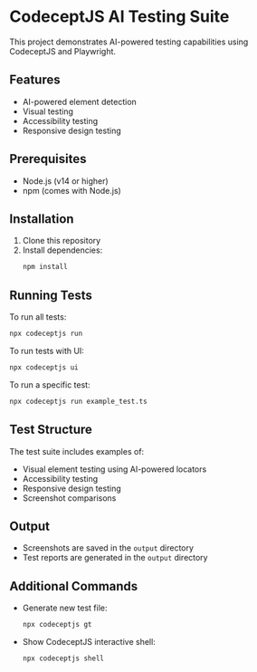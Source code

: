 # CodeceptJS AI Testing Suite

This project demonstrates AI-powered testing capabilities using CodeceptJS and Playwright.

## Features

- AI-powered element detection
- Visual testing
- Accessibility testing
- Responsive design testing

## Prerequisites

- Node.js (v14 or higher)
- npm (comes with Node.js)

## Installation

1. Clone this repository
2. Install dependencies:
   ```bash
   npm install
   ```

## Running Tests

To run all tests:
```bash
npx codeceptjs run
```

To run tests with UI:
```bash
npx codeceptjs ui
```

To run a specific test:
```bash
npx codeceptjs run example_test.ts
```

## Test Structure

The test suite includes examples of:
- Visual element testing using AI-powered locators
- Accessibility testing
- Responsive design testing
- Screenshot comparisons

## Output

- Screenshots are saved in the `output` directory
- Test reports are generated in the `output` directory

## Additional Commands

- Generate new test file:
  ```bash
  npx codeceptjs gt
  ```

- Show CodeceptJS interactive shell:
  ```bash
  npx codeceptjs shell
  ``` 